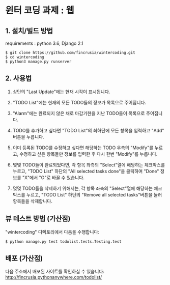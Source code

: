 
# 윈터 코딩 과제 : 웹

## 1. 설치/빌드 방법

requirements : python 3.6, Django 2.1

    $ git clone https://github.com/fincrusia/wintercoding.git
    $ cd wintercoding
    $ python3 manage.py runserver

## 2. 사용법

1. 상단의 "Last Update"에는 현재 시각이 표시됩니다.

2. "TODO List"에는 현재의 모든 TODO들의 정보가 목록으로 주어집니다.

3. "Alarm"에는 완료되지 않은 채로 마감기한을 지난 TODO들이 목록으로 주어집니다.

4. TODO를 추가하고 싶다면 "TODO List"의 최하단에 모든 항목을 입력하고 "Add" 버튼을 누릅니다.

5. 이미 등록된 TODO를 수정하고 싶다면 해당하는 TODO 우측의 "Modify"를 누르고, 수정하고 싶은 항목들만 정보를 입력한 후 다시 한번 "Modify"를 누릅니다.

6. 몇몇 TODO들이 완료되었다면, 각 항목 좌측의 "Select"열에 해당하는 체크박스를 누르고, "TODO List" 하단의 "All selected tasks done"을 클릭하여 "Done" 정보를 "X"에서 "O"로 바꿀 수 있습니다.

7. 몇몇 TODO들을 삭제하기 위해서는, 각 항목 좌측의 "Select"열에 해당하는 체크박스를 누르고, "TODO List" 하단의 "Remove all selected tasks"버튼을 눌러 항목들을 삭제합니다.


## 뷰 테스트 방법 (가산점)

"wintercoding" 디렉토리에서 다음을 수행합니다:

    $ python manage.py test todolist.tests.Testing.test


## 배포 (가산점)

다음 주소에서 배포된 사이트를 확인하실 수 있습니다:
    http://fincrusia.pythonanywhere.com/todolist/